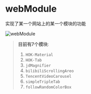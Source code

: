 # webModule

实现了某一个网站上的某一个模块的功能

![webModule](https://socialify.git.ci/xieleihan/webModule/image?description=1&font=Source%20Code%20Pro&forks=1&issues=1&language=1&logo=https%3A%2F%2Favatars.githubusercontent.com%2Fu%2F57227318%3Fv%3D4&name=1&owner=1&pattern=Floating%20Cogs&pulls=1&stargazers=1&theme=Light)



> **目前有7个模块**:
>
> 1. `HOK-Material`
> 2. `HOK-Tab`
> 3. `jdMagnifier`
> 4. `bilibiliScrollingAreo`
> 5. `TencentVideoCarousel`
> 6. `simpleTripleTab`
> 7. `followRandomColorBox`
